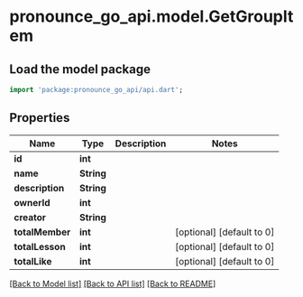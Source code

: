 # pronounce_go_api.model.GetGroupItem

## Load the model package
```dart
import 'package:pronounce_go_api/api.dart';
```

## Properties
Name | Type | Description | Notes
------------ | ------------- | ------------- | -------------
**id** | **int** |  | 
**name** | **String** |  | 
**description** | **String** |  | 
**ownerId** | **int** |  | 
**creator** | **String** |  | 
**totalMember** | **int** |  | [optional] [default to 0]
**totalLesson** | **int** |  | [optional] [default to 0]
**totalLike** | **int** |  | [optional] [default to 0]

[[Back to Model list]](../README.md#documentation-for-models) [[Back to API list]](../README.md#documentation-for-api-endpoints) [[Back to README]](../README.md)


